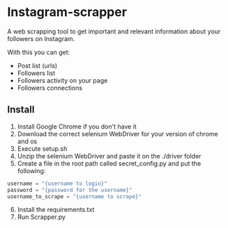 # Instagram-scrapper
A web scrapping tool to get important and relevant information about your followers on Instagram.

With this you can get:
* Post list (urls)
* Followers list
* Followers activity on your page
* Followers connections

## Install
1. Install Google Chrome if you don't have it
2. Download the correct selenium WebDriver for your version of chrome and os
3. Execute setup.sh
4. Unzip the selenium WebDriver and paste it on the ./driver folder
5. Create a file in the root path called secret_config.py and put the following:
```python
username = "{username to login}"
password = "{password for the username}"
username_to_scrape = "{username to scrape}"
```
6. Install the requirements.txt
7. Run Scrapper.py